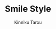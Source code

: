 --- 
slug: "smile-style"
title: "Smile Style"
publishdate: "2018-12-17"
src: "https://365manga.net/manga/smile-style"
author: "Kinniku Tarou"
image: "https://data.365manga.net/images/thumbnails/32751-smile-style.jpg"
tags: ["Comedy","School life","Seinen","Shoujo ai","Slice of life"]
chapters: ["Chapter 4 ","Chapter 3 ","Chapter 2 ","Chapter 1"]
chapterlinks: ["https://365manga.net/smile-style/chapter-4.html","https://365manga.net/smile-style/chapter-3.html","https://365manga.net/smile-style/chapter-2.html","https://365manga.net/smile-style/chapter-1.html"]
description: "Yamazaki Yuri is a high school freshmen. She changes school in the second semester and moves to the dorm. Before her arrival, there are some rumors being spread in the dormitory. This story is about the daily life of the misunderstood girl, Yuri and her dorm-mates."
---